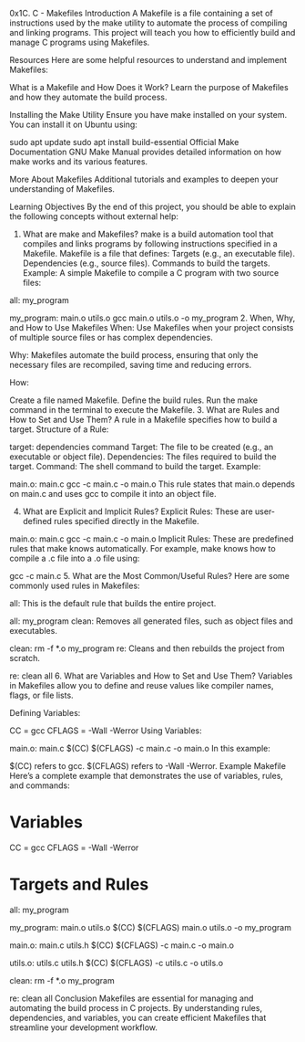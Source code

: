 0x1C. C - Makefiles
Introduction
A Makefile is a file containing a set of instructions used by the make utility to automate the process of compiling and linking programs. This project will teach you how to efficiently build and manage C programs using Makefiles.

Resources
Here are some helpful resources to understand and implement Makefiles:

What is a Makefile and How Does it Work?
Learn the purpose of Makefiles and how they automate the build process.

Installing the Make Utility
Ensure you have make installed on your system. You can install it on Ubuntu using:

sudo apt update
sudo apt install build-essential
Official Make Documentation
GNU Make Manual provides detailed information on how make works and its various features.

More About Makefiles
Additional tutorials and examples to deepen your understanding of Makefiles.

Learning Objectives
By the end of this project, you should be able to explain the following concepts without external help:

1. What are make and Makefiles?
make is a build automation tool that compiles and links programs by following instructions specified in a Makefile.
Makefile is a file that defines:
Targets (e.g., an executable file).
Dependencies (e.g., source files).
Commands to build the targets.
Example:
A simple Makefile to compile a C program with two source files:

all: my_program

my_program: main.o utils.o
    gcc main.o utils.o -o my_program
2. When, Why, and How to Use Makefiles
When:
Use Makefiles when your project consists of multiple source files or has complex dependencies.

Why:
Makefiles automate the build process, ensuring that only the necessary files are recompiled, saving time and reducing errors.

How:

Create a file named Makefile.
Define the build rules.
Run the make command in the terminal to execute the Makefile.
3. What are Rules and How to Set and Use Them?
A rule in a Makefile specifies how to build a target.
Structure of a Rule:

target: dependencies
    command
Target: The file to be created (e.g., an executable or object file).
Dependencies: The files required to build the target.
Command: The shell command to build the target.
Example:

main.o: main.c
    gcc -c main.c -o main.o
This rule states that main.o depends on main.c and uses gcc to compile it into an object file.

4. What are Explicit and Implicit Rules?
Explicit Rules:
These are user-defined rules specified directly in the Makefile.

main.o: main.c
    gcc -c main.c -o main.o
Implicit Rules:
These are predefined rules that make knows automatically.
For example, make knows how to compile a .c file into a .o file using:

gcc -c main.c
5. What are the Most Common/Useful Rules?
Here are some commonly used rules in Makefiles:

all:
This is the default rule that builds the entire project.

all: my_program
clean:
Removes all generated files, such as object files and executables.

clean:
    rm -f *.o my_program
re:
Cleans and then rebuilds the project from scratch.

re: clean all
6. What are Variables and How to Set and Use Them?
Variables in Makefiles allow you to define and reuse values like compiler names, flags, or file lists.

Defining Variables:

CC = gcc
CFLAGS = -Wall -Werror
Using Variables:

main.o: main.c
    $(CC) $(CFLAGS) -c main.c -o main.o
In this example:

$(CC) refers to gcc.
$(CFLAGS) refers to -Wall -Werror.
Example Makefile
Here’s a complete example that demonstrates the use of variables, rules, and commands:

# Variables
CC = gcc
CFLAGS = -Wall -Werror

# Targets and Rules
all: my_program

my_program: main.o utils.o
    $(CC) $(CFLAGS) main.o utils.o -o my_program

main.o: main.c utils.h
    $(CC) $(CFLAGS) -c main.c -o main.o

utils.o: utils.c utils.h
    $(CC) $(CFLAGS) -c utils.c -o utils.o

clean:
    rm -f *.o my_program

re: clean all
Conclusion
Makefiles are essential for managing and automating the build process in C projects. By understanding rules, dependencies, and variables, you can create efficient Makefiles that streamline your development workflow.


